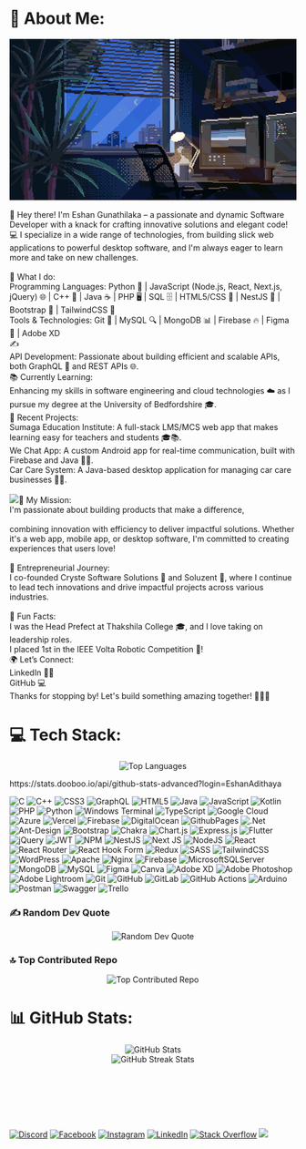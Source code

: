 
# 💫 About Me:
<p align="center">
  <img src="2.gif" alt="endlessrun.exe -g"/>
</p>


👋 Hey there! I'm Eshan Gunathilaka – a passionate and dynamic Software Developer with a knack for crafting innovative solutions and elegant code! 💻 I specialize in a wide range of technologies, from building slick web applications to powerful desktop software, and I'm always eager to learn more and take on new challenges.<br><br>🚀 What I do:<br>Programming Languages: Python 🐍 | JavaScript (Node.js, React, Next.js, jQuery) 🌐 | C++ 💪 | Java ☕ | PHP 🖥 | SQL 🗄 | HTML5/CSS 🎨 | NestJS 🌟 | Bootstrap 💼 | TailwindCSS 💅<br>Tools & Technologies: Git 🚀 | MySQL 🔍 | MongoDB 📊 | Firebase 🔥 | Figma 🎨 | Adobe XD  
✍️<br>API Development: Passionate about building efficient and scalable APIs, both GraphQL 🚀 and REST APIs 🌐.<br>📚 Currently Learning:<br>Enhancing my skills in software engineering and cloud technologies ☁️ as I pursue my degree at the University of Bedfordshire 🎓.<br>💼 Recent Projects:<br>Sumaga Education Institute: A full-stack LMS/MCS web app that makes learning easy for teachers and students 🎓📚.<br>We Chat App: A custom Android app for real-time communication, built with Firebase and Java 📱🔥.<br>Car Care System: A Java-based desktop application for managing car care businesses 🚗🔧.<br>
<br>
![](https://github-profile-trophy.vercel.app/?username=EshanAdithaya&theme=onedark&no-frame=false&no-bg=false&margin-w=4)🎯 My Mission:<br>I'm passionate about building products that make a difference, 
<br><br>
combining innovation with efficiency to deliver impactful solutions. Whether it's a web app, mobile app, or desktop software, I'm committed to creating experiences that users love!<br><br>💼 Entrepreneurial Journey:<br>I co-founded Cryste Software Solutions 🏢 and Soluzent 🌟, where I continue to lead tech innovations and drive impactful projects across various industries.<br><br>🎉 Fun Facts:<br>I was the Head Prefect at Thakshila College 🎓, and I love taking on leadership roles.<br>I placed 1st in the IEEE Volta Robotic Competition 🤖!<br>🌍 Let’s Connect:<br>LinkedIn 👨‍💼<br>GitHub 💻<br>Thanks for stopping by! Let's build something amazing together! 🚀👨‍💻

# 💻 Tech Stack:
<p align="center">
 <img src="https://github-readme-stats.vercel.app/api/top-langs/?username=EshanAdithaya&theme=dark&hide_border=false&include_all_commits=true&count_private=true&layout=compact" alt="Top Languages"/>
</p>
https://stats.dooboo.io/api/github-stats-advanced?login=EshanAdithaya


![C](https://img.shields.io/badge/c-%2300599C.svg?style=for-the-badge&logo=c&logoColor=white) ![C++](https://img.shields.io/badge/c++-%2300599C.svg?style=for-the-badge&logo=c%2B%2B&logoColor=white) ![CSS3](https://img.shields.io/badge/css3-%231572B6.svg?style=for-the-badge&logo=css3&logoColor=white) ![GraphQL](https://img.shields.io/badge/-GraphQL-E10098?style=for-the-badge&logo=graphql&logoColor=white) ![HTML5](https://img.shields.io/badge/html5-%23E34F26.svg?style=for-the-badge&logo=html5&logoColor=white) ![Java](https://img.shields.io/badge/java-%23ED8B00.svg?style=for-the-badge&logo=openjdk&logoColor=white) ![JavaScript](https://img.shields.io/badge/javascript-%23323330.svg?style=for-the-badge&logo=javascript&logoColor=%23F7DF1E) ![Kotlin](https://img.shields.io/badge/kotlin-%237F52FF.svg?style=for-the-badge&logo=kotlin&logoColor=white) ![PHP](https://img.shields.io/badge/php-%23777BB4.svg?style=for-the-badge&logo=php&logoColor=white) ![Python](https://img.shields.io/badge/python-3670A0?style=for-the-badge&logo=python&logoColor=ffdd54) ![Windows Terminal](https://img.shields.io/badge/Windows%20Terminal-%234D4D4D.svg?style=for-the-badge&logo=windows-terminal&logoColor=white) ![TypeScript](https://img.shields.io/badge/typescript-%23007ACC.svg?style=for-the-badge&logo=typescript&logoColor=white) ![Google Cloud](https://img.shields.io/badge/GoogleCloud-%234285F4.svg?style=for-the-badge&logo=google-cloud&logoColor=white) ![Azure](https://img.shields.io/badge/azure-%230072C6.svg?style=for-the-badge&logo=microsoftazure&logoColor=white) ![Vercel](https://img.shields.io/badge/vercel-%23000000.svg?style=for-the-badge&logo=vercel&logoColor=white) ![Firebase](https://img.shields.io/badge/firebase-%23039BE5.svg?style=for-the-badge&logo=firebase) ![DigitalOcean](https://img.shields.io/badge/DigitalOcean-%230167ff.svg?style=for-the-badge&logo=digitalOcean&logoColor=white) ![GithubPages](https://img.shields.io/badge/github%20pages-121013?style=for-the-badge&logo=github&logoColor=white) ![.Net](https://img.shields.io/badge/.NET-5C2D91?style=for-the-badge&logo=.net&logoColor=white) ![Ant-Design](https://img.shields.io/badge/-AntDesign-%230170FE?style=for-the-badge&logo=ant-design&logoColor=white) ![Bootstrap](https://img.shields.io/badge/bootstrap-%238511FA.svg?style=for-the-badge&logo=bootstrap&logoColor=white) ![Chakra](https://img.shields.io/badge/chakra-%234ED1C5.svg?style=for-the-badge&logo=chakraui&logoColor=white) ![Chart.js](https://img.shields.io/badge/chart.js-F5788D.svg?style=for-the-badge&logo=chart.js&logoColor=white) ![Express.js](https://img.shields.io/badge/express.js-%23404d59.svg?style=for-the-badge&logo=express&logoColor=%2361DAFB) ![Flutter](https://img.shields.io/badge/Flutter-%2302569B.svg?style=for-the-badge&logo=Flutter&logoColor=white) ![jQuery](https://img.shields.io/badge/jquery-%230769AD.svg?style=for-the-badge&logo=jquery&logoColor=white) ![JWT](https://img.shields.io/badge/JWT-black?style=for-the-badge&logo=JSON%20web%20tokens) ![NPM](https://img.shields.io/badge/NPM-%23CB3837.svg?style=for-the-badge&logo=npm&logoColor=white) ![NestJS](https://img.shields.io/badge/nestjs-%23E0234E.svg?style=for-the-badge&logo=nestjs&logoColor=white) ![Next JS](https://img.shields.io/badge/Next-black?style=for-the-badge&logo=next.js&logoColor=white) ![NodeJS](https://img.shields.io/badge/node.js-6DA55F?style=for-the-badge&logo=node.js&logoColor=white) ![React](https://img.shields.io/badge/react-%2320232a.svg?style=for-the-badge&logo=react&logoColor=%2361DAFB) ![React Router](https://img.shields.io/badge/React_Router-CA4245?style=for-the-badge&logo=react-router&logoColor=white) ![React Hook Form](https://img.shields.io/badge/React%20Hook%20Form-%23EC5990.svg?style=for-the-badge&logo=reacthookform&logoColor=white) ![Redux](https://img.shields.io/badge/redux-%23593d88.svg?style=for-the-badge&logo=redux&logoColor=white) ![SASS](https://img.shields.io/badge/SASS-hotpink.svg?style=for-the-badge&logo=SASS&logoColor=white) ![TailwindCSS](https://img.shields.io/badge/tailwindcss-%2338B2AC.svg?style=for-the-badge&logo=tailwind-css&logoColor=white) ![WordPress](https://img.shields.io/badge/WordPress-%23117AC9.svg?style=for-the-badge&logo=WordPress&logoColor=white) ![Apache](https://img.shields.io/badge/apache-%23D42029.svg?style=for-the-badge&logo=apache&logoColor=white) ![Nginx](https://img.shields.io/badge/nginx-%23009639.svg?style=for-the-badge&logo=nginx&logoColor=white) ![Firebase](https://img.shields.io/badge/firebase-a08021?style=for-the-badge&logo=firebase&logoColor=ffcd34) ![MicrosoftSQLServer](https://img.shields.io/badge/Microsoft%20SQL%20Server-CC2927?style=for-the-badge&logo=microsoft%20sql%20server&logoColor=white) ![MongoDB](https://img.shields.io/badge/MongoDB-%234ea94b.svg?style=for-the-badge&logo=mongodb&logoColor=white) ![MySQL](https://img.shields.io/badge/mysql-4479A1.svg?style=for-the-badge&logo=mysql&logoColor=white) ![Figma](https://img.shields.io/badge/figma-%23F24E1E.svg?style=for-the-badge&logo=figma&logoColor=white) ![Canva](https://img.shields.io/badge/Canva-%2300C4CC.svg?style=for-the-badge&logo=Canva&logoColor=white) ![Adobe XD](https://img.shields.io/badge/Adobe%20XD-470137?style=for-the-badge&logo=Adobe%20XD&logoColor=#FF61F6) ![Adobe Photoshop](https://img.shields.io/badge/adobe%20photoshop-%2331A8FF.svg?style=for-the-badge&logo=adobe%20photoshop&logoColor=white) ![Adobe Lightroom](https://img.shields.io/badge/Adobe%20Lightroom-31A8FF.svg?style=for-the-badge&logo=Adobe%20Lightroom&logoColor=white) ![Git](https://img.shields.io/badge/git-%23F05033.svg?style=for-the-badge&logo=git&logoColor=white) ![GitHub](https://img.shields.io/badge/github-%23121011.svg?style=for-the-badge&logo=github&logoColor=white) ![GitLab](https://img.shields.io/badge/gitlab-%23181717.svg?style=for-the-badge&logo=gitlab&logoColor=white) ![GitHub Actions](https://img.shields.io/badge/github%20actions-%232671E5.svg?style=for-the-badge&logo=githubactions&logoColor=white) ![Arduino](https://img.shields.io/badge/-Arduino-00979D?style=for-the-badge&logo=Arduino&logoColor=white) ![Postman](https://img.shields.io/badge/Postman-FF6C37?style=for-the-badge&logo=postman&logoColor=white) ![Swagger](https://img.shields.io/badge/-Swagger-%23Clojure?style=for-the-badge&logo=swagger&logoColor=white) ![Trello](https://img.shields.io/badge/Trello-%23026AA7.svg?style=for-the-badge&logo=Trello&logoColor=white)

### ✍️ Random Dev Quote
<p align="center">
  <img src="https://quotes-github-readme.vercel.app/api?type=horizontal&theme=radical" alt="Random Dev Quote"/>
</p>

### 🔝 Top Contributed Repo
<p align="center">
  <img src="https://github-contributor-stats.vercel.app/api?username=EshanAdithaya&limit=5&theme=dark&combine_all_yearly_contributions=true" alt="Top Contributed Repo"/>
</p>

# 📊 GitHub Stats:
<p align="center">
  <img src="https://github-readme-stats.vercel.app/api?username=EshanAdithaya&theme=dark&hide_border=false&include_all_commits=true&count_private=true" alt="GitHub Stats"/><br/>
  <img src="https://github-readme-streak-stats.herokuapp.com/?user=EshanAdithaya&theme=dark&hide_border=false" alt="GitHub Streak Stats"/><br/>
</p>
<br><br><br><br><br>


[![Discord](https://img.shields.io/badge/Discord-%237289DA.svg?logo=discord&logoColor=white)](https://discord.gg/UWBd8fXt) [![Facebook](https://img.shields.io/badge/Facebook-%231877F2.svg?logo=Facebook&logoColor=white)](https://facebook.com/Eshan.A.Gunathilaka) [![Instagram](https://img.shields.io/badge/Instagram-%23E4405F.svg?logo=Instagram&logoColor=white)](https://instagram.com/m.r__adi) [![LinkedIn](https://img.shields.io/badge/LinkedIn-%230077B5.svg?logo=linkedin&logoColor=white)](https://linkedin.com/in/eshan-gunathilaka) [![Stack Overflow](https://img.shields.io/badge/-Stackoverflow-FE7A16?logo=stack-overflow&logoColor=white)](https://stackoverflow.com/users/s-d-e-a-gunathilaka) [![](https://visitcount.itsvg.in/api?id=EshanAdithaya&icon=0&color=0)](https://visitcount.itsvg.in)


<!-- Proudly created with GPRM ( https://gprm.itsvg.in ) -->